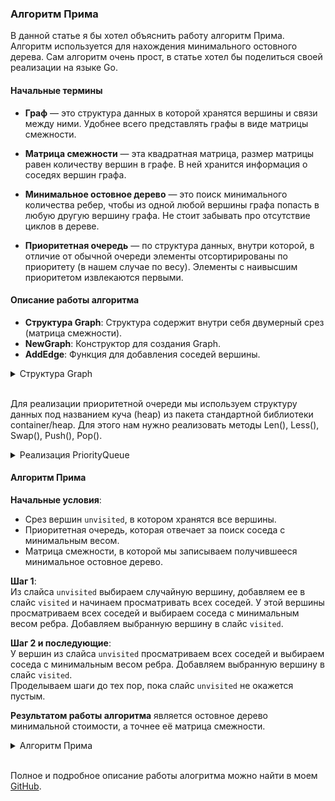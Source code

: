 ### Алгоритм Прима

В данной статье я бы хотел объяснить работу алгоритм Прима. Алгоритм используется для нахождения минимального остовного дерева. Сам алгоритм очень прост, в статье хотел бы поделиться своей реализации на языке Go. 

#### Начальные термины

- **Граф** — это структура данных в которой хранятся вершины и связи между ними. Удобнее всего представлять графы в виде матрицы смежности.

- **Матрица смежности** — эта квадратная матрица, размер матрицы равен количеству вершин в графе. В ней хранится информация о соседях вершин графа.

- **Минимальное остовное дерево** — это поиск минимального количества ребер, чтобы из одной любой вершины графа попасть в любую другую вершину графа. Не стоит забывать про отсутствие циклов в дереве.

- **Приоритетная очередь** — по структура данных, внутри которой, в отличие от обычной очереди элементы отсортирированы по приоритету (в нашем случае по весу). Элементы с наивысшим приоритетом извлекаются первыми.

#### Описание работы алгоритма

- **Структура Graph**: Структура содержит внутри себя двумерный срез (матрица смежности).
- **NewGraph**: Конструктор для создания Graph.
- **AddEdge**: Функция для добавления соседей вершины.

<details>
<summary>Структура Graph </summary>

```
// Graph представляет граф с матрицей смежности
type Graph struct {
	adjacencyMatrix [][]int
}
```

```
// NewGraph создает новый граф
func NewGraph(vertexCount int) *Graph {
	matrix := make([][]int, vertexCount)
	for i := range matrix {
		matrix[i] = make([]int, vertexCount)
	}
	return &Graph{adjacencyMatrix: matrix}
}
```

```
// AddEdge добавляет ребро в граф
func (g *Graph) AddEdge(from, to, weight int) {
	g.adjacencyMatrix[from][to] = weight
}
```

</details>
<br>

Для реализации приоритетной очереди мы используем структуру данных под названием куча (heap) из пакета стандартной библиотеки container/heap. Для этого нам нужно реализовать методы Len(), Less(), Swap(), Push(), Pop().

<details>
<summary> Реализация PriorityQueue </summary>

```
// Item представляет элемент с приоритетом
type Item struct {
	value  int
	weight int
	index  int
}
```

```
// PriorityQueue для хранения рёбер с приоритетом
type PriorityQueue []*Item
```

```
// Len возвращает количество элементов в приоритетной очереди.
func (pq PriorityQueue) Len() int { return len(pq) }
```

```
// Less сравнивает два элемента очереди по их весу.
func (pq PriorityQueue) Less(i, j int) bool {
	return pq[i].weight < pq[j].weight
}
```

```
// Swap меняет местами два элемента в очереди по их индексам i и j.
func (pq PriorityQueue) Swap(i, j int) {
	pq[i], pq[j] = pq[j], pq[i]
}
```

```
// Push добавляет новый элемент в приоритетную очередь.
func (pq *PriorityQueue) Push(x interface{}) {
	*pq = append(*pq, x.(*Item))
}
```

```
// Pop удаляет и возвращает элемент с наивысшим приоритетом (наименьшим весом).
func (pq *PriorityQueue) Pop() interface{} {
	old := *pq
	n := len(old)
	item := old[n-1]
	old[n-1] = nil  // avoid memory leak
	item.index = -1 // for safety
	*pq = old[0 : n-1]
	return item
}
```

</details>

#### Алгоритм Прима

**Начальные условия**:  
- Срез вершин `unvisited`, в котором хранятся все вершины. 
- Приоритетная очередь, которая отвечает за поиск соседа с минимальным весом.
- Матрица смежности, в которой мы записываем получившееся минимальное остовное дерево.

**Шаг 1**:  
Из слайса `unvisited` выбираем случайную вершину, добавляем ее в слайс `visited` и начинаем просматривать всех соседей. У этой вершины просматриваем всех соседей и выбираем соседа с минимальным весом ребра. Добавляем выбранную вершину в слайс `visited`.

**Шаг 2 и последующие**:  
У вершин из слайса `unvisited` просматриваем всех соседей и выбираем соседа с минимальным весом ребра. Добавляем выбранную вершину в слайс `visited`.  
Проделываем шаги до тех пор, пока слайс `unvisited` не окажется пустым.

**Результатом работы алгоритма** является остовное дерево минимальной стоимости, а точнее её  матрица смежности.

<details>
<summary> Алгоритм Прима </summary>

```
// Prim реализует алгоритм Прима
func (g *Graph) Prim() (adjacencyMatrix [][]int) {
	n := len(g.adjacencyMatrix) // количество вершин в графе
	visited := make([]bool, n)
	pq := &PriorityQueue{}
	heap.Init(pq)

	// Создание матрицы смежности для минимального остовного дерева
	adjacencyMatrix = make([][]int, n)
	for i := range adjacencyMatrix {
		adjacencyMatrix[i] = make([]int, n)
	}

	start := generateAndPrintRandomNumber(len(g.adjacencyMatrix)) // выбираем случайную вершину

	// Добавляем начальные рёбра у стартовой вершины
	for i, weight := range g.adjacencyMatrix[start] {
		if weight > 0 { // Проверяем, есть ли ребро
			heap.Push(pq, &Item{value: i, weight: weight})
		}
	}
	visited[start] = true // отмечаем стартовую вершину посещенной

	fmt.Println("Минимальное остовное дерево:")

	for pq.Len() > 0 {
		// Извлекаем рёбра с минимальным весом
		edge := heap.Pop(pq).(*Item)
		if visited[edge.value] { // пропусукаем вершину, если она уже песещенная
			continue
		}
		visited[edge.value] = true // отмечаем вершину посещенной
		fmt.Printf("Ребро: %d - %d, вес: %d\n", start, edge.value, edge.weight)
		adjacencyMatrix[start][edge.value] = edge.weight
		// Добавляем новые рёбра для вершины с минимальным весом
		for i, weight := range g.adjacencyMatrix[edge.value] {
			if !visited[i] && weight > 0 { // Проверяем, есть ли ребро
				heap.Push(pq, &Item{value: i, weight: weight})
			}
		}
		start = edge.value
	}
	return adjacencyMatrix // возврат матрицы смежности для минимального остовного дерева
}
```

```
// Функция для генерации и вывода случайного числа
func generateAndPrintRandomNumber(max int) int {
	// Создание нового генератора случайных чисел
	r := rand.New(rand.NewSource(time.Now().UnixNano()))

	// Генерация случайного числа
	randomNumber := r.Intn(max)
	fmt.Println("Случайное число:", randomNumber)
	return randomNumber
}
```

</details>

<br>

Полное и подробное описание работы алогритма можно найти в моем [GitHub](https://github.com/alivewel/prim).
